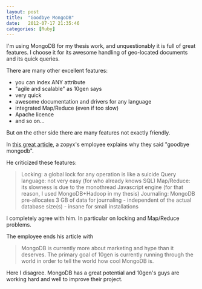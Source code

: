 ```yaml
---
layout: post
title:  "Goodbye MongoDB"
date:   2012-07-17 21:35:46
categories: [Ruby]
---
```


I'm using MongoDB for my thesis work, and unquestionably it is full of great features. I choose it for its awesome handling of geo-located documents and its quick queries.

There are many other excellent features:

- you can index ANY attribute
- "agile and scalable" as 10gen says
- very quick
- awesome documentation and drivers for any language
- integrated Map/Reduce (even if too slow)
- Apache licence
- and so on...

But on the other side there are many features not exactly friendly.

In [this great article](http://www.zopyx.com/blog/goodbye-mongodb), a zopyx's employee explains why they said "goodbye mongodb".

He criticized these features:

>Locking: a global lock for any operation is like a suicide
>Query language: not very easy (for who already knows SQL)
>Map/Reduce: its slowness is due to the monothread Javascript engine (for that reason, I used MongoDB+Hadoop in my thesis)
>Journaling: MongoDB pre-allocates 3 GB of data for journaling - independent of the actual database size(s) - insane for small installations

I completely agree with him. In particular on locking and Map/Reduce problems.

The employee ends his article with

>MongoDB is currently more about marketing and hype than it deserves. The primary goal of 10gen is currently running through the world in order to tell the world how cool MongoDB is.

Here I disagree. MongoDB has a great potential and 10gen's guys are working hard and well to improve their project.